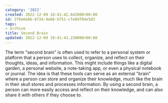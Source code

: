 ```yaml
---
category: '2022'
created: 2022-12-09 18:41:42.642000+00:00
id: 2f8e6e6b-8f24-4e68-b751-cfe0df0de5d3
tags:
- archive
title: Second Brain
updated: 2022-12-09 18:41:43.230000+00:00
---
```

   
The term "second brain" is often used to refer to a personal system or platform that a person uses to collect, organize, and reflect on their thoughts, ideas, and information. This might include things like a digital garden, a personal website, a note-taking app, or even a physical notebook or journal. The idea is that these tools can serve as an external "brain" where a person can store and organize their knowledge, much like the brain in their skull stores and processes information. By using a second brain, a person can more easily access and reflect on their knowledge, and can also share it with others if they choose to.